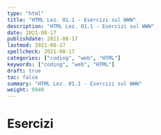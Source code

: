 ```yaml
---
type: "html"
title: "HTML Lez. 01.1 - Esercizi sul WWW"
description: "HTML Lez. 01.1 - Esercizi sul WWW"
date: 2021-08-17
publishdate: 2021-08-17
lastmod: 2021-08-17
spellcheck: 2021-08-17
categories: ["coding", "web", "HTML"]
keywords: ["coding", "web", "HTML"]
draft: true
toc: false
summary: "HTML Lez. 01.1 - Esercizi sul WWW"
weight: 9940
---
```


# Esercizi
